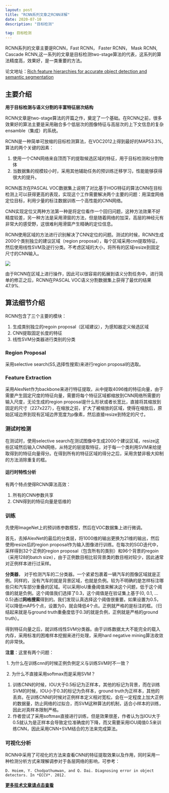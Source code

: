 ```yaml
---
layout: post
title: "RCNN系列文章之RCNN详解"
date: 2020-07-10
description: "目标检测"

tag: 目标检测
--- 
```


RCNN系列的文章主要是RCNN，Fast RCNN， Faster RCNN， Mask RCNN, Cascade RCNN,这一系列的文章是目标检测two-stage算法的代表，这系列的算法精度高，效果好，是一类重要的方法。



论文地址：[Rich feature hierarchies for accurate object detection and semantic segmentation](https://openaccess.thecvf.com/content_cvpr_2014/papers/Girshick_Rich_Feature_Hierarchies_2014_CVPR_paper.pdf)



## 主要介绍

**用于目标检测与语义分割的丰富特征层次结构**

RCNN文章是two-stage算法的开篇之作，奠定了一个基础。在RCNN之前，很多效果好的算法主要是采用融合多个低层次的图像特征与高层次的上下文信息的复杂ensamble（集成）的系统。

RCNN是一种简单可放缩的目标检测算法，在VOC2012上得到最好的MAP53.3%,算法的两个关键的因素：

1. 使用一个CNN网络来自顶而下的提取候选区域的特征，用于目标检测和分割物体
2. 当数据集的规模较小时，采用其他辅助任务的预训练迁移学习，性能能够获得很大的提升。

RCNN首次在PASCAL VOC数据集上说明了对比基于HOG特征的算法CNN在目标检测上可以获得更高的表现，实现这个工作需要解决两个主要的问题：用深度网络定位目标，利用少量的标注数据训练一个高性能的CNN网络。

CNN实现定位又两种方法第一种是将定位看作一个回归问题，这种方法效果不好精度较差，另一种方法是采用滑窗的方法，但是随着网络的加深，高层的神经元有非常大的感受野，这很难利用滑窗产生精确的定位信息。

RCNN使用区域的方法进行识别解决了CNN定位的问题。测试的时候，RCNN生成2000个类别独立的建议区域（region proposal），每个区域采用cnn提取特征，然后使用线性SVM及逆行分类。不考虑区域的大小，将所有的区域resize到固定尺寸的CNN输入。

![](F:\git\blog_post\目标检测\images\rcnn_1.png)

由于RCNN在区域上进行操作，因此可以很容易的拓展到语义分割任务中，进行简单的修正之后，RCNN在PASCAL VOC语义分割数据集上获得了最优的结果47.9%.



## 算法细节介绍

RCNN包含了三个主要的模块：

1. 生成类别独立的regoin proposal（区域建议），为感知器定义候选区域
2. CNN提取固定长度的特征
3. 线性SVM分类器进行类别的分类



### Region Proposal

采用selective search(SS,选择性搜索)来进行region proposal的选取。

### Feature Extraction

采用AlexNet作为backbone来进行特征提取，从中提取4096维的特征向量，由于需要产生固定尺度的特征向量，需要将每个特征区域都缩放到CNN网络所需要的输入尺度，无论生成的region proposal是什么形状或者长宽比，直接将其缩放到固定的尺寸（227x227），在缩放之前，扩大了被缩放的区域，使得在缩放后，原始区域边界到现有区域边界宽度为p像素，然后直接resize到特定的尺寸。

### 测试时检测

在测试时，使用selective search在测试图像中生成2000个建议区域，resize这些区域然后输入CNN网络，从特定的层提取特征，对于每一个类利用SVM来给提取得到的特征向量得分。在得到所有的特征区域的得分之后，采用贪婪非极大抑制的方法消除重复的框。

#### 运行时特性分析

有两个特点使得RCNN算法高效：

1. 所有的CNN参数共享
2. CNN得到的特征向量是低维的

### 训练

先使用ImageNet上的预训练参数模型，然后在VOC数据集上进行微调。

首先，去掉AlexNet的最后的分类层，将1000维的输出更换为21维的输出，然后使用resize后的region proposal作为输入图像进行训练。在每次的SGD迭代中，采样得到32个正例的region proposal（包含所有的类别）和96个背景的regoin（采用128的batch size），由于正例数目相比较背景类的数目相对较少，因此通常对正例样本进行过采样。

**分类器**， 对于检测汽车的二分类器。一个紧紧包裹着一辆汽车的图像区域就是正例。同样的，没有汽车的就是背景区域，也就是负例。较为不明确的是怎样标注哪些只和汽车部分重叠的区域。可以采用IoU重叠阈值来解决这个问题，低于这个阈值的就是负例。这个阈值我们选择了0.3，这个阈值是在验证集上基于{0, 0.1, … 0.5}通过**网格搜索**得到的。我们发现认真选择这个阈值很重要。如果设置为0.5，可以降低mAP5个点，设置为0，就会降低4个点。正例就严格的是标注的框。（归结起来就是与ground truth重叠度低于0.3的就是负例，正例就是严格的ground truth）。

得到特征向量之后，就训练线性SVM分类器。由于训练数据太大不能完全的载入内存，采用标准的困难样本挖掘来进行处理，采用hard negative mining算法收敛的非常快。

**注意**：这里有两个问题：

​			1. 为什么在训练cnn的时候正例负例定义与训练SVM时不一致？

​			2. 为什么不直接采用softmax而是采用SVM？

1. 训练CNN的时候，IOU大于0.5标记为正样本，其他的标记为背景，而在训练SVM的时候，IOU小于0.3的标记为负样本，ground truth为正样本，其他的丢弃。在训练CNN的时候对正例样本定义相对宽松，会在一定程度上加大正例的数据量，防止网络的过拟合，而SVM这种算法的机制，适合小样本的训练，因此对真样本限制严格。
2. 作者尝试了采用softmax直接进行训练，但是效果很差，作者认为当IOU大于0.5就认为是正样本会导致定位准确度的下降，而又需要采用IOU阈值0.5来训练CNN，因此采用CNN+SVM结合的方法来完成算法。

### 可视化分析

RCNN中采用了可视化的方法来查看CNN的特征提取效果以及作用，同时采用一种检测分析方式来理解调参对于各层网络的影响，可参考：

`D. Hoiem, Y. Chodpathumwan, and Q. Dai. Diagnosing error in object detectors. In *ECCV*. 2012.`





**[更多技术文章请点击查看](https://lxztju.github.io/tags/)**